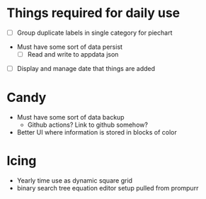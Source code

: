 # Things required for daily use
  - [ ] Group duplicate labels in single category for piechart
  - Must have some sort of data persist
    - [ ] Read and write to appdata json
  - [ ] Display and manage date that things are added

# Candy
  - Must have some sort of data backup
    - Github actions? Link to github somehow?
  - Better UI where information is stored in blocks of color
  
# Icing
  - Yearly time use as dynamic square grid
  - binary search tree equation editor setup pulled from prompurr
